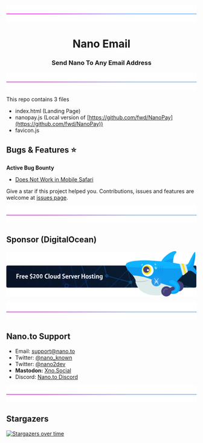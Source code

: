 ![line](https://github.com/fwd/n2/raw/master/.github/line.png)

<h1 align="center">Nano Email</h1>
<h3 align="center">Send Nano To Any Email Address</h3>

![line](https://github.com/fwd/n2/raw/master/.github/line.png)

This repo contains 3 files

- index.html (Landing Page)
- nanopay.js (Local version of [https://github.com/fwd/NanoPay](https://github.com/fwd/NanoPay))
- favicon.js

## Bugs & Features ⭐️

**Active Bug Bounty**

- [Does Not Work in Mobile Safari](https://github.com/fwd/nano-email/issues/1)

Give a star if this project helped you. Contributions, issues and features are welcome at [issues page](https://github.com/fwd/nano-email).

![line](https://github.com/fwd/n2/raw/master/.github/line.png)

## Sponsor (DigitalOcean)

<a align="center" target="_blank" href="https://m.do.co/c/f139acf4ddcb"><img style="object-fit: contain;
    max-width: 100%;" src="https://github.com/fwd/fwd/raw/master/ads/digitalocean_new.png" width="970" /></a>

![line](https://github.com/fwd/n2/raw/master/.github/line.png)

## Nano.to Support

- Email: support@nano.to
- Twitter: [@nano_known](https://twitter.com/nano_known)
- Twitter: [@nano2dev](https://twitter.com/nano2dev)
- **Mastodon:** [Xno.Social](https://xno.social/public/local) 
- Discord: [Nano.to Discord](https://discord.gg/HgqDCkzP) 

![line](https://github.com/fwd/n2/raw/master/.github/line.png)

    
## Stargazers

[![Stargazers over time](https://starchart.cc/fwd/nano-email.svg)](https://github.com/fwd/nano-email)
